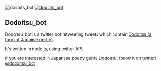 ![dodoits_bot](https://raw.github.com/kt3k/dodoitsu_bot/master/img/twitter-36.png) [![dodoits_bot](https://raw.github.com/kt3k/dodoitsu_bot/master/img/logo3-76.png)](https://twitter.com/dodoitsu_bot)

Dodoitsu_bot
------------

Dodoitsu_bot is a twitter bot retweeting tweets which contain [Dodoitsu (a form of Japanse pertry)](http://en.wikipedia.org/wiki/Dodoitsu).

It's written in node.js, using twitter API.

If you are interested in Japanese poetry genre Dodoitsu, follow it on twitter! [@dodoitsu_bot](https://twitter.com/dodoitsu_bot)
